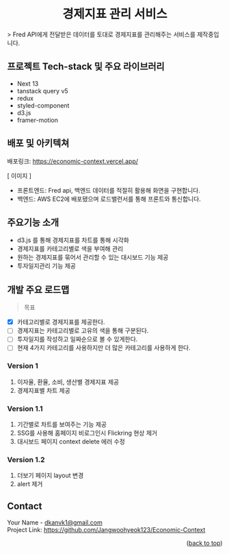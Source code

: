<h1 align='center'>경제지표 관리 서비스</h1>
> Fred API에게 전달받은 데이터를 토대로 경제지표를 관리해주는 서비스를 제작중입니다.

## 프로젝트 Tech-stack 및 주요 라이브러리 

- Next 13
- tanstack query v5
- redux
- styled-component
- d3.js
- framer-motion


## 배포 및 아키텍쳐
배포링크: https://economic-context.vercel.app/

 [ 이미지 ]

- 프론트엔드: Fred api, 백엔드 데이터를 적절히 활용해 화면을 구현합니다. 
- 백엔드: AWS EC2에 배포됐으며 로드밸런서를 통해 프론트와 통신합니다.


## 주요기능 소개 

- d3.js 를 통해 경제지표를 차트를 통해 시각화
- 경제지표를 카테고리별로 색을 부여해 관리
- 원하는 경제지표를 묶어서 관리할 수 있는 대시보드 기능 제공
- 투자일지관리 기능 제공


## 개발 주요 로드맵

> 목표
- [x] 카테고리별로 경제지표를 제공한다.
- [ ] 경제지표는 카테고리별로 고유의 색을 통해 구분된다.
- [ ] 투자일지를 작성하고 일짜순으로 볼 수 있게한다.
- [ ] 현재 4가지 카테고리를 사용하지만 더 많은 카테고리를 사용하게 한다.

### Version 1
1. 이자율, 환율, 소비, 생산별 경제지표 제공
2. 경제지표별 차트 제공

### Version 1.1
1. 기간별로 차트를 보여주는 기능 제공
2. SSG를 사용해 홈페이지 비로그인시 Flickring 현상 제거
3. 대시보드 페이지 context delete 에러 수정

### Version 1.2 
1. 더보기 페이지 layout 변경
2. alert 제거 




<!-- CONTACT -->
## Contact

Your Name - dkanvk1@gmail.com</br>
Project Link: https://github.com/Jangwoohyeok123/Economic-Context

<p align="right">(<a href="#readme-top">back to top</a>)</p>

